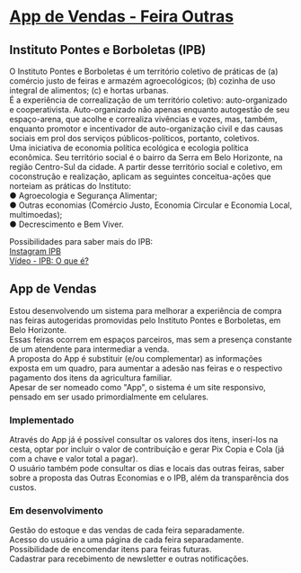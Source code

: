 # [App de Vendas - Feira Outras](https://pontes-e-borboletas.vercel.app/ "Clique para acessar")

## Instituto Pontes e Borboletas (IPB)

O Instituto Pontes e Borboletas é um território coletivo de práticas de (a) comércio justo de feiras e armazém agroecológicos; (b) cozinha de uso integral de alimentos; (c) e hortas urbanas.  
É a experiência de correalização de um território coletivo: auto-organizado e cooperativista. Auto-organizado não apenas enquanto autogestão de seu espaço-arena, que acolhe e correaliza vivências e vozes, mas, também, enquanto promotor e incentivador de auto-organização civil e das causas sociais em prol dos serviços públicos-políticos, portanto, coletivos.  
Uma iniciativa de economia política ecológica e ecologia política econômica. Seu território social é o bairro da Serra em Belo Horizonte, na região Centro-Sul da cidade. A partir desse território social e coletivo, em coconstrução e realização, aplicam as seguintes conceitua-ações que norteiam as práticas do Instituto:  
● Agroecologia e Segurança Alimentar;  
● Outras economias (Comércio Justo, Economia Circular e Economia Local, multimoedas);  
● Decrescimento e Bem Viver.  

Possibilidades para saber mais do IPB:  
[Instagram IPB](https://www.instagram.com/ponteseborboletas/)  
[Vídeo - IPB: O que é?](https://www.youtube.com/watch?v=Xi6loNyKHrI "Youtube - IPB: O que é?")  

## App de Vendas

Estou desenvolvendo um sistema para melhorar a experiência de compra nas feiras autogeridas promovidas pelo Instituto Pontes e Borboletas, em Belo Horizonte.  
Essas feiras ocorrem em espaços parceiros, mas sem a presença constante de um atendente para intermediar a venda.  
A proposta do App é substituir (e/ou complementar) as informações exposta em um quadro, para aumentar a adesão nas feiras e o respectivo pagamento dos itens da agricultura familiar.  
Apesar de ser nomeado como "App", o sistema é um site responsivo, pensado em ser usado primordialmente em celulares.

### Implementado

Através do App já é possível consultar os valores dos itens, inserí-los na cesta, optar por incluir o valor de contribuição e gerar Pix Copia e Cola (já com a chave e valor total a pagar).  
O usuário também pode consultar os dias e locais das outras feiras, saber sobre a proposta das Outras Economias e o IPB, além da transparência dos custos.  

### Em desenvolvimento

Gestão do estoque e das vendas de cada feira separadamente.  
Acesso do usuário a uma página de cada feira separadamente.  
Possibilidade de encomendar itens para feiras futuras.  
Cadastrar para recebimento de newsletter e outras notificações.  


  
